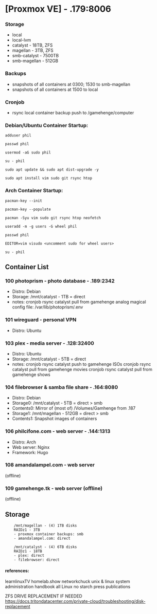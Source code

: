 # [Proxmox VE] - .179:8006

### Storage

- local
- local-lvm
- catalyst - 18TB, ZFS
- magellan - 3TB, ZFS
- smb-catalyst - 7500TB
- smb-magellan - 512GB 

### Backups

- snapshots of all containers at 0300; 1530 to smb-magellan
- snapshots of all containers at 1500 to local

### Cronjob

- rsync local container backup push to /gamehenge/computer


### Debian/Ubuntu Container Startup:

```shell
adduser phil

passwd phil

usermod -aG sudo phil

su - phil

sudo apt update && sudo apt dist-upgrade -y

sudo apt install vim sudo git rsync htop
```

### Arch Container Startup:

```shell
pacman-key --init

pacman-key --populate

pacman -Syu vim sudo git rsync htop neofetch

useradd -m -g users -G wheel phil

passwd phil

EDITOR=vim visudo <uncomment sudo for wheel users>

su - phil
```

## Container List

### 100 photoprism - photo database - .189:2342
- Distro: Debian
- Storage: /mnt/catalyst - 1TB = direct
- notes:
  cronjob rsync catalyst pull from gamehenge analog
  magical config file: /var/lib/photoprism/.env

### 101 wireguard - personal VPN
- Distro: Ubuntu


### 103 plex - media server - .128:32400 
- Distro: Ubuntu
- Storage: /mnt/catalyst - 5TB = direct
- notes:
  cronjob rsync catalyst push to gamehenge ISOs
  cronjob rsync catalyst pull from gamehenge movies
  cronjob rsync catalyst pull from gamehenge shows

### 104 filebrowser & samba file share - .164:8080
- Distro: Debian
- Storage0: /mnt/catalyst - 5TB = direct > smb
- Contents0: Mirror of (most of) /Volumes/Gamhenge from .187
- Storage1: /mnt/magellan - 512GB = direct > smb
- Contents1: Snapshot images of containers


### 106 philcifone.com - web server - .144:1313
- Distro: Arch
- Web server: Nginx
- Framework: Hugo


### 108 amandalampel.com - web server
(offline)

### 109 gamehenge.tk - web server (offline)
(offline)

## Storage

        /mnt/magellan - (4) 1TB disks
        RAIDz1 - 3TB
        - proxmox container backups: smb
        - amandalampel.com: direct

        /mnt/catalyst - (4) 6TB disks
        RAIDz1 - 18TB
        - plex: direct
        - filebrowser: direct

#### references:
learnlinuxTV
homelab.show
networkchuck
unix & linux system administration handbook
all Linux no starch press publications

ZFS DRIVE REPLACEMENT IF NEEDED
https://docs.tritondatacenter.com/private-cloud/troubleshooting/disk-replacement

